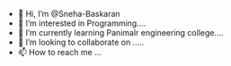 - 👋 Hi, I’m @Sneha-Baskaran
- 👀 I’m interested in Programming....
- 🌱 I’m currently learning Panimalr engineering college....
- 💞️ I’m looking to collaborate on .....
- 📫 How to reach me ...

<!---
Sneha-Baskaran/Sneha-Baskaran is a ✨ special ✨ repository because its `README.md` (this file) appears on your GitHub profile.
You can click the Preview link to take a look at your changes.
--->
